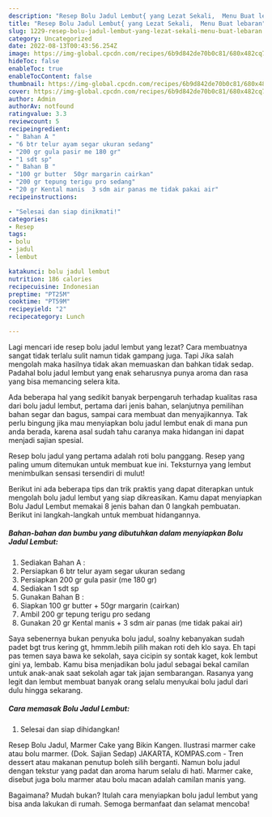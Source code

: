 ```yaml
---
description: "Resep Bolu Jadul Lembut{ yang Lezat Sekali,  Menu Buat lebaran"
title: "Resep Bolu Jadul Lembut{ yang Lezat Sekali,  Menu Buat lebaran"
slug: 1229-resep-bolu-jadul-lembut-yang-lezat-sekali-menu-buat-lebaran
category: Uncategorized
date: 2022-08-13T00:43:56.254Z
image: https://img-global.cpcdn.com/recipes/6b9d842de70b0c81/680x482cq70/bolu-jadul-lembut-foto-resep-utama.jpg
hideToc: false
enableToc: true
enableTocContent: false
thumbnail: https://img-global.cpcdn.com/recipes/6b9d842de70b0c81/680x482cq70/bolu-jadul-lembut-foto-resep-utama.jpg
cover: https://img-global.cpcdn.com/recipes/6b9d842de70b0c81/680x482cq70/bolu-jadul-lembut-foto-resep-utama.jpg
author: Admin
authorAv: notfound
ratingvalue: 3.3
reviewcount: 5
recipeingredient:
- " Bahan A "
- "6 btr telur ayam segar ukuran sedang"
- "200 gr gula pasir me 180 gr"
- "1 sdt sp"
- " Bahan B "
- "100 gr butter  50gr margarin cairkan"
- "200 gr tepung terigu pro sedang"
- "20 gr Kental manis  3 sdm air panas me tidak pakai air"
recipeinstructions:

- "Selesai dan siap dinikmati!"
categories:
- Resep
tags:
- bolu
- jadul
- lembut

katakunci: bolu jadul lembut 
nutrition: 186 calories
recipecuisine: Indonesian
preptime: "PT25M"
cooktime: "PT59M"
recipeyield: "2"
recipecategory: Lunch

---
```



Lagi mencari ide resep bolu jadul lembut yang lezat? Cara membuatnya sangat tidak terlalu sulit namun tidak gampang juga. Tapi Jika salah mengolah maka hasilnya tidak akan memuaskan dan bahkan tidak sedap. Padahal bolu jadul lembut yang enak seharusnya punya aroma dan rasa yang bisa memancing selera kita.


Ada beberapa hal yang sedikit banyak berpengaruh terhadap kualitas rasa dari bolu jadul lembut, pertama dari jenis bahan, selanjutnya pemilihan bahan segar dan bagus, sampai cara membuat dan menyajikannya. Tak perlu bingung jika mau menyiapkan bolu jadul lembut enak di mana pun anda berada, karena asal sudah tahu caranya maka hidangan ini dapat menjadi sajian spesial.

Resep bolu jadul yang pertama adalah roti bolu panggang. Resep yang paling umum ditemukan untuk membuat kue ini. Teksturnya yang lembut menimbulkan sensasi tersendiri di mulut!


Berikut ini ada beberapa tips dan trik praktis yang dapat diterapkan untuk mengolah bolu jadul lembut yang siap dikreasikan. Kamu dapat menyiapkan Bolu Jadul Lembut memakai 8 jenis bahan dan 0 langkah pembuatan. Berikut ini langkah-langkah untuk membuat hidangannya.

<!--inarticleads1-->

##### Bahan-bahan dan bumbu yang dibutuhkan dalam menyiapkan Bolu Jadul Lembut:

1. Sediakan  Bahan A :
1. Persiapkan 6 btr telur ayam segar ukuran sedang
1. Persiapkan 200 gr gula pasir (me 180 gr)
1. Sediakan 1 sdt sp
1. Gunakan  Bahan B :
1. Siapkan 100 gr butter + 50gr margarin (cairkan)
1. Ambil 200 gr tepung terigu pro sedang
1. Gunakan 20 gr Kental manis + 3 sdm air panas (me tidak pakai air)


Saya sebenernya bukan penyuka bolu jadul, soalny kebanyakan sudah padet bgt trus kering gt, hmmm.lebih pilih makan roti deh klo saya. Eh tapi pas temen saya bawa ke sekolah, saya cicipin sy sontak kaget, kok lembut gini ya, lembab. Kamu bisa menjadikan bolu jadul sebagai bekal camilan untuk anak-anak saat sekolah agar tak jajan sembarangan. Rasanya yang legit dan lembut membuat banyak orang selalu menyukai bolu jadul dari dulu hingga sekarang. 

<!--inarticleads2-->

##### Cara memasak Bolu Jadul Lembut:


1. Selesai dan siap dihidangkan!

Resep Bolu Jadul, Marmer Cake yang Bikin Kangen. Ilustrasi marmer cake atau bolu marmer. (Dok. Sajian Sedap) JAKARTA, KOMPAS.com - Tren dessert atau makanan penutup boleh silih berganti. Namun bolu jadul dengan tekstur yang padat dan aroma harum selalu di hati. Marmer cake, disebut juga bolu marmer atau bolu macan adalah camilan manis yang. 

Bagaimana? Mudah bukan? Itulah cara menyiapkan bolu jadul lembut yang bisa anda lakukan di rumah. Semoga bermanfaat dan selamat mencoba!
